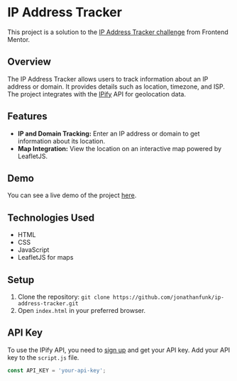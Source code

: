 # IP Address Tracker

This project is a solution to the [IP Address Tracker challenge](https://www.frontendmentor.io/challenges/ip-address-tracker-I8-0yYAH0) from Frontend Mentor.

## Overview

The IP Address Tracker allows users to track information about an IP address or domain. It provides details such as location, timezone, and ISP. The project integrates with the [IPify](https://www.ipify.org/) API for geolocation data.

## Features

- **IP and Domain Tracking:** Enter an IP address or domain to get information about its location.
- **Map Integration:** View the location on an interactive map powered by LeafletJS.

## Demo

You can see a live demo of the project [here](https://iptracker.jon-funk.com).

## Technologies Used

- HTML
- CSS
- JavaScript
- LeafletJS for maps

## Setup

1. Clone the repository: `git clone https://github.com/jonathanfunk/ip-address-tracker.git`
2. Open `index.html` in your preferred browser.

## API Key

To use the IPify API, you need to [sign up](https://www.ipify.org/sign-up) and get your API key. Add your API key to the `script.js` file.

```javascript
const API_KEY = 'your-api-key';
```
